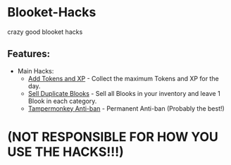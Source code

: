 # Blooket-Hacks
crazy good blooket hacks

## Features:
- Main Hacks:
    - <a href="https://github.com/e1du/Blooket-Hacks/blob/main/Main-Hacks/Add-Tokens-And-XP.js">Add Tokens and XP</a> - Collect the maximum Tokens and XP for the day.
    - <a href="https://github.com/e1du/Blooket-Hacks/blob/main/Main-Hacks/Sell-Dupe-Blooks.js">Sell Duplicate Blooks</a> - Sell all Blooks in your inventory and leave 1 Blook in each category.
    - <a href="https://github.com/e1du/Blooket-Hacks/blob/main/Main-Hacks/Tampermonkey-Anti-ban">Tampermonkey Anti-ban</a> - Permanent Anti-ban (Probably the best!)

# (NOT RESPONSIBLE FOR HOW YOU USE THE HACKS!!!)
